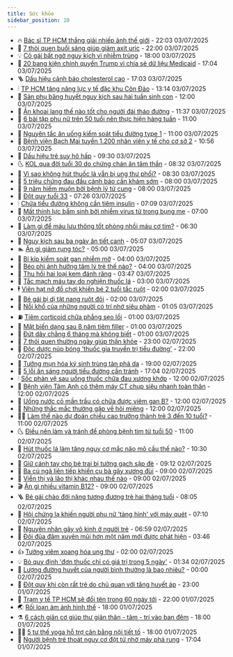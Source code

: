 ```yaml
---
title: Sức khỏe
sidebar_position: 10
---
```


<!-- vnexpress-suc-khoe:START -->
- 🔥 [Bác sĩ TP HCM thắng giải nhiếp ảnh thế giới](https://vnexpress.net/bac-si-tp-hcm-thang-giai-nhiep-anh-the-gioi-4909494.html) - 22:03 03/07/2025
- 🥰 [7 thói quen buổi sáng giúp giảm axit uric](https://vnexpress.net/7-thoi-quen-buoi-sang-giup-giam-axit-uric-4908748.html) - 22:00 03/07/2025
- 💡 [Cô gái bất ngờ nguy kịch vì nhiễm trùng](https://vnexpress.net/co-gai-bat-ngo-nguy-kich-vi-nhiem-trung-4909730.html) - 18:00 03/07/2025
- 🤗 [20 bang kiện chính quyền Trump vì chia sẻ dữ liệu Medicaid](https://vnexpress.net/20-bang-kien-chinh-quyen-trump-vi-chia-se-du-lieu-medicaid-4909735.html) - 17:04 03/07/2025
- 🪜 [Dấu hiệu cảnh báo cholesterol cao](https://vnexpress.net/suc-khoe-cam-nang-dau-hieu-canh-bao-cholesterol-cao-4909107.html) - 17:03 03/07/2025
- 🕯 [TP HCM tăng năng lực y tế đặc khu Côn Đảo](https://vnexpress.net/tp-hcm-tang-nang-luc-y-te-dac-khu-con-dao-4909812.html) - 13:14 03/07/2025
- 🤭 [Sản phụ băng huyết nguy kịch sau hai tuần sinh con](https://vnexpress.net/san-phu-bang-huyet-nguy-kich-sau-hai-tuan-sinh-con-4909508.html) - 12:00 03/07/2025
- 👀 [Ăn khoai lang thế nào tốt cho người đái tháo đường](https://vnexpress.net/an-khoai-lang-the-nao-tot-cho-nguoi-dai-thao-duong-4909121.html) - 11:37 03/07/2025
- 🌋 [6 bài tập phụ nữ trên 50 tuổi nên thực hiện hàng tuần](https://vnexpress.net/6-bai-tap-phu-nu-tren-50-tuoi-nen-thuc-hien-hang-tuan-4909575.html) - 11:00 03/07/2025
- 🫶 [Nguyên tắc ăn uống kiểm soát tiểu đường type 1](https://vnexpress.net/nguyen-tac-an-uong-kiem-soat-tieu-duong-type-1-4909521.html) - 11:00 03/07/2025
- 🦆 [Bệnh viện Bạch Mai tuyển 1.200 nhân viên y tế cho cơ sở 2](https://vnexpress.net/benh-vien-bach-mai-tuyen-1-200-nhan-vien-y-te-cho-co-so-2-4909770.html) - 10:56 03/07/2025
- 🚀 [Dấu hiệu trẻ suy hô hấp](https://vnexpress.net/dau-hieu-tre-suy-ho-hap-4909705.html) - 09:30 03/07/2025
- 🌜 [KOL qua đời tuổi 30 do chứng chán ăn tâm thần](https://vnexpress.net/kol-qua-doi-tuoi-30-do-chung-chan-an-tam-than-4909668.html) - 08:32 03/07/2025
- 🧰 [Vì sao không hút thuốc lá vẫn bị ung thư phổi?](https://vnexpress.net/vi-sao-khong-hut-thuoc-la-van-bi-ung-thu-phoi-4909661.html) - 08:30 03/07/2025
- 💫 [5 triệu chứng đau đầu cảnh báo cần khám sớm](https://vnexpress.net/5-trieu-chung-dau-dau-canh-bao-can-kham-som-4909666.html) - 08:00 03/07/2025
- 🌝 [9 năm hiếm muộn bởi bệnh lý tử cung](https://vnexpress.net/9-nam-hiem-muon-boi-benh-ly-tu-cung-4909617.html) - 08:00 03/07/2025
- 🗽 [Đột quỵ tuổi 33](https://vnexpress.net/dot-quy-tuoi-33-4909530.html) - 07:26 03/07/2025
- 🕯 [Chữa tiểu đường không cần tiêm insulin](https://vnexpress.net/suc-khoe-cam-nang-chua-tieu-duong-khong-can-tiem-insulin-4909628.html) - 07:09 03/07/2025
- 🦅 [Mất thính lực bẩm sinh bởi nhiễm virus từ trong bụng mẹ](https://vnexpress.net/mat-thinh-luc-bam-sinh-boi-nhiem-virus-tu-trong-bung-me-4909627.html) - 07:00 03/07/2025
- 🦆 [Làm gì để máu lưu thông tốt phòng nhồi máu cơ tim?](https://vnexpress.net/lam-gi-de-mau-luu-thong-tot-phong-nhoi-mau-co-tim-4909522.html) - 06:30 03/07/2025
- 🎊 [Nguy kịch sau ba ngày ăn tiết canh](https://vnexpress.net/nguy-kich-sau-ba-ngay-an-tiet-canh-4909540.html) - 05:07 03/07/2025
- 🏊 [Ăn gì giảm rụng tóc?](https://vnexpress.net/an-gi-giam-rung-toc-4909595.html) - 05:00 03/07/2025
- 📝 [Bí kíp kiểm soát gan nhiễm mỡ](https://vnexpress.net/bi-kip-kiem-soat-gan-nhiem-mo-4909517.html) - 04:00 03/07/2025
- 💯 [Béo phì ảnh hưởng tâm lý trẻ thế nào?](https://vnexpress.net/beo-phi-anh-huong-tam-ly-tre-the-nao-4909504.html) - 04:00 03/07/2025
- 🌊 [Thu hồi hai loại kem đánh răng](https://vnexpress.net/thu-hoi-hai-loai-kem-danh-rang-4909480.html) - 03:47 03/07/2025
- 🚀 [Tắc mạch máu tay do nghiện thuốc lá](https://vnexpress.net/tac-mach-mau-tay-do-nghien-thuoc-la-4909443.html) - 03:00 03/07/2025
- 🕴 [Viên hạt nở đồ chơi khiến bé 2 tuổi tắc ruột](https://vnexpress.net/hoc-di-vat-vien-hat-no-do-choi-khien-be-2-tuoi-tac-ruot-4909440.html) - 02:00 03/07/2025
- 🗽 [Bé gái bị dị tật nang ruột đôi](https://vnexpress.net/be-gai-bi-di-tat-nang-ruot-doi-4909426.html) - 02:00 03/07/2025
- 🎡 [Nỗi khổ của những người có trí nhớ siêu phàm](https://vnexpress.net/noi-kho-cua-nhung-nguoi-co-tri-nho-sieu-pham-4909256.html) - 01:05 03/07/2025
- ⛽️ [Tiêm corticoid chữa phẳng sẹo lồi](https://vnexpress.net/tiem-corticoid-chua-phang-seo-loi-4909305.html) - 01:00 03/07/2025
- 🦆 [Mặt biến dạng sau 8 năm tiêm filler](https://vnexpress.net/mat-bien-dang-sau-8-nam-tiem-filler-4909301.html) - 01:00 03/07/2025
- 🤩 [Đứt dây chằng 6 tháng mà không biết](https://vnexpress.net/dut-day-chang-6-thang-ma-khong-biet-4909293.html) - 01:00 03/07/2025
- 🦒 [7 thói quen thường ngày giúp thận khỏe](https://vnexpress.net/7-thoi-quen-thuong-ngay-giup-than-khoe-4908589.html) - 23:00 02/07/2025
- 💫 [Độc dược núp bóng &#39;thuốc gia truyền trị tiểu đường&#39;](https://vnexpress.net/doc-duoc-nup-bong-thuoc-gia-truyen-tri-tieu-duong-4908535.html) - 22:00 02/07/2025
- 🐘 [Tưởng mụn hóa ký sinh trùng tàn phá da](https://vnexpress.net/tuong-mun-hoa-ky-sinh-trung-tan-pha-da-4909038.html) - 19:00 02/07/2025
- 🚀 [5 lỗi ăn sáng người tiểu đường cần tránh](https://vnexpress.net/suc-khoe-cam-nang-5-loi-an-sang-can-tranh-neu-ban-bi-tieu-duong-4907930.html) - 17:04 02/07/2025
- 🕯 [Sốc phản vệ sau uống thuốc chữa đau xương khớp](https://vnexpress.net/soc-phan-ve-sau-uong-thuoc-chua-dau-xuong-khop-4909219.html) - 12:00 02/07/2025
- 🦏 [Bệnh viện Tâm Anh có thêm máy CT chụp siêu nhanh toàn thân](https://vnexpress.net/benh-vien-tam-anh-co-them-may-ct-chup-sieu-nhanh-toan-than-4909334.html) - 12:00 02/07/2025
- 🦄 [Uống nước cỏ mần trầu có chữa được viêm gan B?](https://vnexpress.net/uong-nuoc-co-man-trau-co-chua-duoc-viem-gan-b-4909276.html) - 12:00 02/07/2025
- 🦒 [Những thắc mắc thường gặp về hôi miệng](https://vnexpress.net/nhung-thac-mac-thuong-gap-ve-hoi-mieng-4909248.html) - 12:00 02/07/2025
- 👨‍🏫 [Làm thế nào dự đoán chiều cao trưởng thành trẻ 3 đến 10 tuổi?](https://vnexpress.net/lam-the-nao-du-doan-chieu-cao-truong-thanh-tre-3-den-10-tuoi-4909279.html) - 11:00 02/07/2025
- 🌜 [Điều nên làm và tránh để phòng bệnh tim từ tuổi 50](https://vnexpress.net/dieu-nen-lam-va-tranh-de-phong-benh-tim-tu-tuoi-50-4909154.html) - 11:00 02/07/2025
- 🚀 [Hút thuốc lá làm tăng nguy cơ mắc não mô cầu thế nào?](https://vnexpress.net/hut-thuoc-la-lam-tang-nguy-co-mac-nao-mo-cau-the-nao-4909124.html) - 10:30 02/07/2025
- 💃 [Giữ cánh tay cho bé trai bị tường gạch sập đè](https://vnexpress.net/giu-canh-tay-cho-be-trai-bi-tuong-gach-sap-de-4909224.html) - 09:12 02/07/2025
- 💯 [Ba cú ngã liên tiếp khiến cụ bà gãy xương đùi](https://vnexpress.net/ba-cu-nga-lien-tiep-khien-cu-ba-gay-xuong-dui-4909235.html) - 09:00 02/07/2025
- 🤔 [Viễn thị và lão thị khác nhau thế nào](https://vnexpress.net/vien-thi-va-lao-thi-khac-nhau-the-nao-4909194.html) - 09:00 02/07/2025
- 🎬 [Ăn gì nhiều vitamin B12?](https://vnexpress.net/an-gi-nhieu-vitamin-b12-4909066.html) - 09:00 02/07/2025
- 🪜 [Bé gái chào đời nặng tương đương trẻ hai tháng tuổi](https://vnexpress.net/be-gai-chao-doi-nang-tuong-duong-tre-hai-thang-tuoi-4909209.html) - 08:05 02/07/2025
- 🦣 [Hội chứng lạ khiến người phụ nữ &#39;tàng hình&#39; với máy quét](https://vnexpress.net/hoi-chung-la-khien-nguoi-mac-tang-hinh-voi-may-quet-4909117.html) - 07:10 02/07/2025
- 🧐 [Nguyên nhân gây vô kinh ở người trẻ](https://vnexpress.net/suc-khoe-cam-nang-11-nguyen-nhan-gay-vo-kinh-o-nguoi-tre-4906936.html) - 06:59 02/07/2025
- 🤡 [Đôi đũa đâm xuyên mũi hơn một năm mới được phát hiện](https://vnexpress.net/doi-dua-dam-xuyen-mui-hon-mot-nam-moi-duoc-phat-hien-4909020.html) - 03:46 02/07/2025
- 👍 [Tưởng viêm xoang hóa ung thư](https://vnexpress.net/tuong-viem-xoang-hoa-ung-thu-4908878.html) - 02:00 02/07/2025
- 💡 [Bỏ quy định &#39;đơn thuốc chỉ có giá trị trong 5 ngày&#39;](https://vnexpress.net/bo-quy-dinh-don-thuoc-chi-co-gia-tri-trong-5-ngay-4908765.html) - 01:34 02/07/2025
- 💯 [Lượng đường huyết của người bình thường là bao nhiêu?](https://vnexpress.net/suc-khoe-cam-nang-luong-duong-huyet-cua-nguoi-binh-thuong-la-bao-nhieu-4908787.html) - 00:00 02/07/2025
- 🧠 [Đột quỵ khi còn rất trẻ do chủ quan với tăng huyết áp](https://vnexpress.net/dot-quy-khi-con-rat-tre-do-chu-quan-voi-tang-huyet-ap-4907936.html) - 23:00 01/07/2025
- 🎡 [Trạm y tế TP HCM sẽ đổi tên trong 60 ngày tới](https://vnexpress.net/tram-y-te-tp-hcm-se-doi-ten-trong-60-ngay-toi-4908567.html) - 22:00 01/07/2025
- 🌏 [Rối loạn ám ảnh hình thể](https://vnexpress.net/suc-khoe/cam-nang/roi-loan-am-anh-hinh-the-348) - 18:00 01/07/2025
- ⚗️ [6 cách giãn cơ giúp thư giãn thân - tâm - trí vào ban đêm](https://vnexpress.net/6-cach-gian-co-giup-thu-gian-than-tam-tri-vao-ban-dem-4908277.html) - 18:00 01/07/2025
- 👨‍🏫 [5 tư thế yoga hỗ trợ cân bằng nội tiết tố](https://vnexpress.net/5-tu-the-yoga-ho-tro-can-bang-noi-tiet-to-4908273.html) - 18:00 01/07/2025
- 🤖 [Người bệnh trẻ thoát nguy cơ đột tử nhờ máy phá rung](https://vnexpress.net/nguoi-benh-tre-thoat-nguy-co-dot-tu-nho-may-pha-rung-4908587.html) - 17:04 01/07/2025<!-- vnexpress-suc-khoe:END -->
